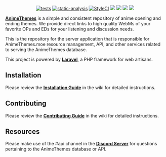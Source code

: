 <p align="center">
<a href="https://github.com/AnimeThemes/animethemes-server/actions/workflows/test.yml"><img src="https://github.com/AnimeThemes/animethemes-server/workflows/Tests/badge.svg?branch=main" alt="tests"></a>
<a href="https://github.com/AnimeThemes/animethemes-server/actions/workflows/static-analysis.yml"><img src="https://github.com/AnimeThemes/animethemes-server/workflows/Static%20Analysis/badge.svg?branch=main" alt="static-analysis"></a>
<a href="https://github.styleci.io/repos/111264405?branch=main"><img src="https://github.styleci.io/repos/111264405/shield?branch=main" alt="StyleCI"></a>
<a href="https://discordapp.com/invite/m9zbVyQ"><img src="https://img.shields.io/discord/354388306580078594.svg?label=&logo=discord&logoColor=ffffff&color=7389D8&labelColor=6A7EC2"></a>
<a href="https://github.com/AnimeThemes/animethemes-server/blob/main/LICENSE"><img src="https://img.shields.io/github/license/AnimeThemes/animethemes-server"></a>
<a href="https://reddit.com/r/AnimeThemes"><img src="https://img.shields.io/reddit/subreddit-subscribers/AnimeThemes?style=social"></a>
<a href="https://x.com/AnimeThemesMoe"><img src="https://img.shields.io/twitter/follow/AnimeThemesMoe?style=social"></a>
</p>

[**AnimeThemes**](https://animethemes.moe/) is a simple and consistent repository of anime opening and ending themes. We provide direct links to high quality WebMs of your favorite OPs and EDs for your listening and discussion needs.

This is the repository for the server application that is responsible for AnimeThemes.moe resource management, API, and other services related to serving the AnimeThemes database.

This project is powered by [**Laravel**](https://laravel.com/), a PHP framework for web artisans.

## Installation

Please review the [**Installation Guide**](https://github.com/AnimeThemes/animethemes-server/wiki/Installation) in the wiki for detailed instructions.

## Contributing

Please review the [**Contributing Guide**](https://github.com/AnimeThemes/animethemes-server/wiki/Contributing) in the wiki for detailed instructions.

## Resources

Please make use of the #api channel in the [**Discord Server**](https://discordapp.com/invite/m9zbVyQ) for questions pertaining to the AnimeThemes database or API.
